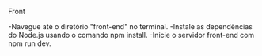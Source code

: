 Front

-Navegue até o diretório "front-end" no terminal.
-Instale as dependências do Node.js usando o comando npm install.
-Inicie o servidor front-end com npm run dev.
